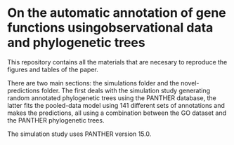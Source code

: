 # On the automatic annotation of gene functions usingobservational data and phylogenetic trees

This repository contains all the materials that are necesary to reproduce the
figures and tables of the paper.

There are two main sections: the simulations folder and the novel-predictions
folder. The first deals with the simulation study generating random annotated
phylogenetic trees using the PANTHER database, the latter fits the pooled-data
model using 141 different sets of annotations and makes the predictions, all
using a combination between the GO dataset and the PANTHER phylogenetic trees.

The simulation study uses PANTHER version 15.0.


